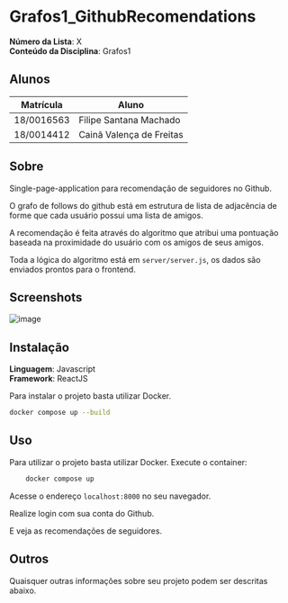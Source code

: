 # Grafos1_GithubRecomendations

**Número da Lista**: X<br>
**Conteúdo da Disciplina**: Grafos1<br>

## Alunos
|Matrícula | Aluno |
| -- | -- |
| 18/0016563  |  Filipe Santana Machado |
| 18/0014412  |  Cainã Valença de Freitas |

## Sobre 
Single-page-application para recomendação de seguidores no Github.

O grafo de follows do github está em estrutura de lista de adjacência
de forme que cada usuário possui uma lista de amigos.

A recomendação é feita através do algoritmo que atribui uma pontuação baseada na
proximidade do usuário com os amigos de seus amigos.

Toda a lógica do algoritmo está em `server/server.js`, os dados são enviados prontos para o frontend.

## Screenshots
![image](https://user-images.githubusercontent.com/40258400/231008800-fc143435-c8f4-48b4-aa91-4b56fbf6c8c5.png)

## Instalação 
**Linguagem**: Javascript<br>
**Framework**: ReactJS<br>

Para instalar o projeto basta utilizar Docker.

```sh
docker compose up --build
```

## Uso 

Para utilizar o projeto basta utilizar Docker.
Execute o container:

```sh
    docker compose up
```

Acesse o endereço `localhost:8000` no seu navegador.

Realize login com sua conta do Github.

E veja as recomendações de seguidores.

## Outros 
Quaisquer outras informações sobre seu projeto podem ser descritas abaixo.




